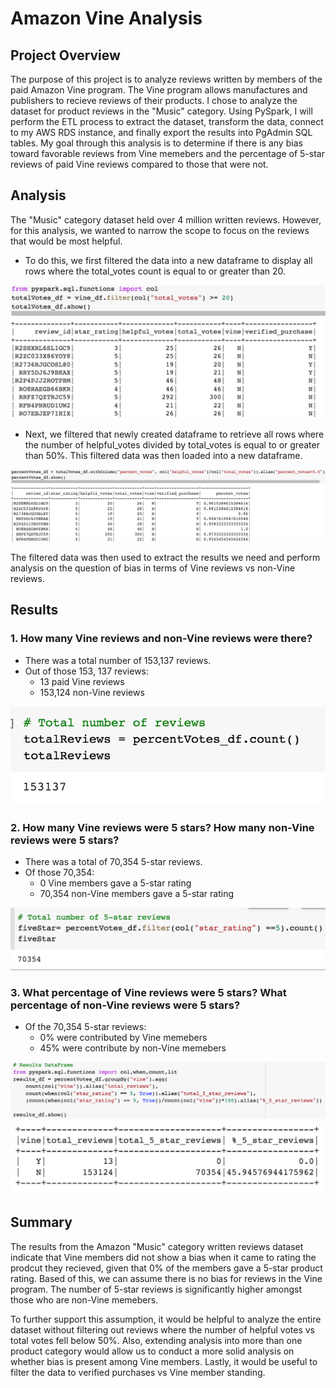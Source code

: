 # Amazon Vine Analysis
## Project Overview
The purpose of this project is to analyze reviews written by members of the paid Amazon Vine program. The Vine program allows manufactures and publishers to recieve reviews of their products. I chose to analyze the dataset for product reviews in the "Music" category. Using PySpark, I will perform the ETL process to extract the dataset, transform the data, connect to my AWS RDS instance, and finally export the results into PgAdmin SQL tables. My goal through this analysis is to determine if there is any bias toward favorable reviews from Vine memebers and the percentage of 5-star reviews of paid Vine reviews compared to those that were not.  
## Analysis
The "Music" category dataset held over 4 million written reviews. However, for this analysis, we wanted to narrow the scope to focus on the reviews that would be most helpful. 

- To do this, we first filtered the data into a new dataframe to display all rows where the total_votes count is equal to or greater than 20. 

![](resources/helpful.png)

- Next, we filtered that newly created dataframe to retrieve all rows where the number of helpful_votes divided by total_votes is equal to or greater than 50%. This filtered data was then loaded into a new dataframe. 

![](resources/percent.png)

The filtered data was then used to extract the results we need and perform analysis on the question of bias in terms of Vine reviews vs non-Vine reviews. 

## Results 
### 1. How many Vine reviews and non-Vine reviews were there?
- There was a total number of 153,137 reviews.
- Out of those 153, 137 reviews: 
	- 13 paid Vine reviews
	- 153,124 non-Vine reviews
	
![](resources/reviews.png)
### 2. How many Vine reviews were 5 stars? How many non-Vine reviews were 5 stars?
- There was a total of 70,354 5-star reviews.
- Of those 70,354:
	- 0 Vine members gave a 5-star rating
	- 70,354 non-Vine members gave a 5-star rating

![](resources/five.png)
### 3. What percentage of Vine reviews were 5 stars? What percentage of non-Vine reviews were 5 stars?
- Of the 70,354 5-star reviews:
	- 0% were contributed by Vine memebers 
	- 45% were contribute by non-Vine memebers

![](resources/results_code.png)
![](resources/results.png)
## Summary
The results from the Amazon "Music" category written reviews dataset indicate that Vine members did not show a bias when it came to rating the prodcut they recieved, given that 0% of the members gave a 5-star product rating. Based of this, we can assume there is no bias for reviews in the Vine program. The number of 5-star reviews is significantly higher amongst those who are non-Vine memebers. 

To further support this assumption, it would be helpful to analyze the entire dataset without filtering out reviews where the number of helpful votes vs total votes fell below 50%. Also, extending analysis into more than one product category would allow us to conduct a more solid analysis on whether bias is present among Vine members. Lastly, it would be useful to filter the data to verified purchases vs Vine member standing. 
